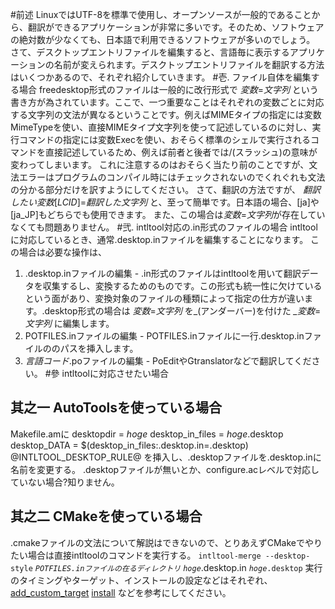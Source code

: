 #前述
LinuxではUTF-8を標準で使用し、オープンソースが一般的であることから、翻訳ができるアプリケーションが非常に多いです。そのため、ソフトウェアの絶対数が少なくても、日本語で利用できるソフトウェアが多いのでしょう。
 さて、デスクトップエントリファイルを編集すると、言語毎に表示するアプリケーションの名前が変えられます。デスクトップエントリファイルを翻訳する方法はいくつかあるので、それぞれ紹介していきます。
#壱. ファイル自体を編集する場合
freedesktop形式のファイルは一般的に改行形式で
*変数*=*文字列*
という書き方が為されています。ここで、一つ重要なことはそれぞれの変数ごとに対応する文字列の文法が異なるということです。例えばMIMEタイプの指定には変数MimeTypeを使い、直接MIMEタイプ文字列を使って記述しているのに対し、実行コマンドの指定には変数Execを使い、おそらく標準のシェルで実行されるコマンドを直接記述しているため、例えば前者と後者では/(スラッシュ)の意味が変わってしまいます。
これに注意するのはおそらく当たり前のことですが、文法エラーはプログラムのコンパイル時にはチェックされないのでくれぐれも文法の分かる部分だけを訳すようにしてください。
さて、翻訳の方法ですが、
*翻訳したい変数*[*LCID*]=*翻訳した文字列*
と、至って簡単です。日本語の場合、[ja]や[ja_JP]もどちらでも使用できます。
また、この場合は*変数*=*文字列*が存在していなくても問題ありません。
#弐. intltool対応の.in形式のファイルの場合
intltoolに対応しているとき、通常.desktop.inファイルを編集することになります。
この場合は必要な操作は、
1. .desktop.inファイルの編集 - .in形式のファイルはintltoolを用いて翻訳データを収集するし、変換するためのものです。この形式も統一性に欠けているという面があり、変換対象のファイルの種類によって指定の仕方が違います。.desktop形式の場合は
*変数*=*文字列*
を_(アンダーバー)を付けた
*_変数*=*文字列*
に編集します。
2. POTFILES.inファイルの編集 - POTFILES.inファイルに一行.desktop.inファイルののパスを挿入します。
3. *言語コード*.poファイルの編集 - PoEditやGtranslatorなどで翻訳してください。
#參 intltoolに対応させたい場合
## 其之一 AutoToolsを使っている場合
Makefile.amに
desktopdir = *hoge*
desktop_in_files = *hoge*.desktop
desktop_DATA = $(desktop_in_files:.desktop.in=.desktop)
@INTLTOOL_DESKTOP_RULE@
を挿入し、.desktopファイルを.desktop.inに名前を変更する。
.desktopファイルが無いとか、configure.acレベルで対応していない場合?知りません。
## 其之二 CMakeを使っている場合
.cmakeファイルの文法について解説はできないので、とりあえずCMakeでやりたい場合は直接intltoolのコマンドを実行する。
`intltool-merge --desktop-style` *`POTFILES.inファイルの在るディレクトリ`* *`hoge`*.desktop.in *`hoge`*`.desktop`
実行のタイミングやターゲット、インストールの設定などはそれぞれ、
[add_custom_target](http://www.cmake.org/cmake/help/v3.2/command/add_custom_target.html)
[install](http://www.cmake.org/cmake/help/v3.2/command/install.html)
などを参考にしてください。
